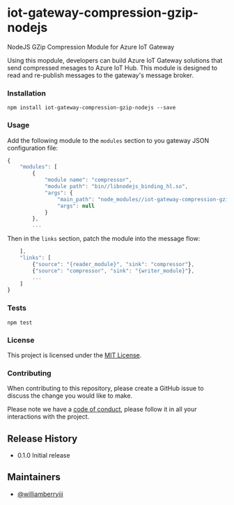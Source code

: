 # iot-gateway-compression-gzip-nodejs
NodeJS GZip Compression Module for Azure IoT Gateway

Using this mopdule, developers can build Azure IoT Gateway solutions that send compressed mesages to Azure IoT Hub.  This module is designed to read and re-publish messages to the gateway's message broker.

### Installation 

`npm install iot-gateway-compression-gzip-nodejs --save`

### Usage

Add the following module to the `modules` section to you gateway JSON configuration file:

```javascript 
{
    "modules": [
        {
            "module name": "compressor",
            "module path": "bin//libnodejs_binding_hl.so",
            "args": {
                "main_path": "node_modules//iot-gateway-compression-gzip-nodejs//compressor.js",
                "args": null
            }
        },
        ...
```

Then in the `links` section, patch the module into the message flow:

```javascript 
    ],
    "links": [
        {"source": "{reader_module}", "sink": "compressor"},
        {"source": "compressor", "sink": "{writer_module}"},
        ...
    ]
}
```

### Tests

`npm test`

### License

This project is licensed under the [MIT License](LICENSE).

### Contributing

When contributing to this repository, please create a GitHub issue to discuss the change you would like to make.

Please note we have a [code of conduct](CONTRIBUTING.md), please follow it in all your interactions with the project.

## Release History

* 0.1.0 Initial release

## Maintainers

- [@williamberryiii](https://github.com/WilliamBerryiii)
